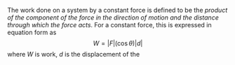 The work done on a system by a constant force is defined to be the *product of the component of the force in the direction of motion and the distance through which the force acts*. For a constant force, this is expressed in equation form as
$$W=|F|(\cos{\theta})|d|$$
where $W$ is work, $d$ is the displacement of the 